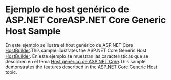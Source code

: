 # <a name="aspnet-core-generic-host-sample"></a><span data-ttu-id="38ffd-101">Ejemplo de host genérico de ASP.NET Core</span><span class="sxs-lookup"><span data-stu-id="38ffd-101">ASP.NET Core Generic Host Sample</span></span>

<span data-ttu-id="38ffd-102">En este ejemplo se ilustra el host genérico de ASP.NET Core [HostBuilder](https://docs.microsoft.com/dotnet/api/microsoft.extensions.hosting.ihostedservice).</span><span class="sxs-lookup"><span data-stu-id="38ffd-102">This sample illustrates the ASP.NET Core Generic Host [HostBuilder](https://docs.microsoft.com/dotnet/api/microsoft.extensions.hosting.ihostedservice).</span></span> <span data-ttu-id="38ffd-103">En este ejemplo se muestran las características que se describen en el tema [Host genérico de ASP.NET Core](https://docs.microsoft.com/aspnet/core/fundamentals/host/generic-host).</span><span class="sxs-lookup"><span data-stu-id="38ffd-103">This sample demonstrates the features described in the [ASP.NET Core Generic Host](https://docs.microsoft.com/aspnet/core/fundamentals/host/generic-host) topic.</span></span>
